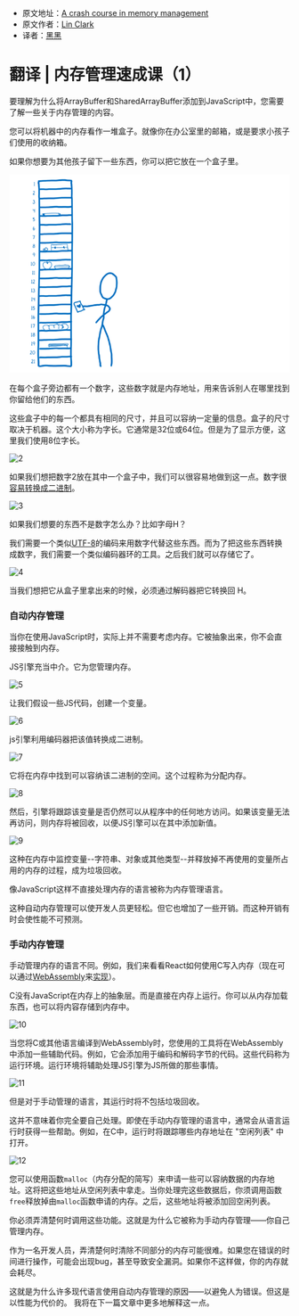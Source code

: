  * 原文地址：[A crash course in memory management](https://hacks.mozilla.org/2017/06/a-crash-course-in-memory-management/)
 * 原文作者：[Lin Clark](https://code-cartoons.com/)
 * 译者：[黑黑](#)

 # 翻译 | 内存管理速成课（1）

要理解为什么将ArrayBuffer和SharedArrayBuffer添加到JavaScript中，您需要了解一些关于内存管理的内容。

您可以将机器中的内存看作一堆盒子。就像你在办公室里的邮箱，或是要求小孩子们使用的收纳箱。

如果你想要为其他孩子留下一些东西，你可以把它放在一个盒子里。

![1](./img/a-crash-course-in-memory-management/01_01-768x542.png)

在每个盒子旁边都有一个数字，这些数字就是内存地址，用来告诉别人在哪里找到你留给他们的东西。

这些盒子中的每一个都具有相同的尺寸，并且可以容纳一定量的信息。盒子的尺寸取决于机器。这个大小称为字长。它通常是32位或64位。但是为了显示方便，这里我们使用8位字长。

![2](https://2r4s9p1yi1fa2jd7j43zph8r-wpengine.netdna-ssl.com/files/2017/06/01_02-500x121.png)

如果我们想把数字2放在其中一个盒子中，我们可以很容易地做到这一点。数字很[容易转换成二进制](https://www.khanacademy.org/math/algebra-home/alg-intro-to-algebra/algebra-alternate-number-bases/v/decimal-to-binary)。

![3](https://2r4s9p1yi1fa2jd7j43zph8r-wpengine.netdna-ssl.com/files/2017/06/01_03-500x229.png)

如果我们想要的东西不是数字怎么办？比如字母H？

我们需要一个类似[UTF-8](https://en.wikipedia.org/wiki/UTF-8)的编码来用数字代替这些东西。而为了把这些东西转换成数字，我们需要一个类似编码器环的工具。之后我们就可以存储它了。

![4](https://2r4s9p1yi1fa2jd7j43zph8r-wpengine.netdna-ssl.com/files/2017/06/01_04-500x277.png)

当我们想把它从盒子里拿出来的时候，必须通过解码器把它转换回 H。

### 自动内存管理
当你在使用JavaScript时，实际上并不需要考虑内存。它被抽象出来，你不会直接接触到内存。

JS引擎充当中介。它为您管理内存。

![5](https://2r4s9p1yi1fa2jd7j43zph8r-wpengine.netdna-ssl.com/files/2017/06/01_05-500x371.png)

让我们假设一些JS代码，创建一个变量。

![6](https://2r4s9p1yi1fa2jd7j43zph8r-wpengine.netdna-ssl.com/files/2017/06/01_06-500x373.png)

js引擎利用编码器把该值转换成二进制。

![7](https://2r4s9p1yi1fa2jd7j43zph8r-wpengine.netdna-ssl.com/files/2017/06/01_07-500x370.png)

它将在内存中找到可以容纳该二进制的空间。这个过程称为分配内存。

![8](https://2r4s9p1yi1fa2jd7j43zph8r-wpengine.netdna-ssl.com/files/2017/06/01_08-500x367.png)

然后，引擎将跟踪该变量是否仍然可以从程序中的任何地方访问。如果该变量无法再访问，则内存将被回收，以便JS引擎可以在其中添加新值。

![9](https://2r4s9p1yi1fa2jd7j43zph8r-wpengine.netdna-ssl.com/files/2017/06/01_09-500x379.png)

这种在内存中监控变量--字符串、对象或其他类型--并释放掉不再使用的变量所占用的内存的过程，成为垃圾回收。

像JavaScript这样不直接处理内存的语言被称为内存管理语言。

这种自动内存管理可以使开发人员更轻松。但它也增加了一些开销。而这种开销有时会使性能不可预测。

### 手动内存管理

手动管理内存的语言不同。例如，我们来看看React如何使用C写入内存（现在可以通过[WebAssembly](https://hacks.mozilla.org/2017/02/a-cartoon-intro-to-webassembly/)来[实现](https://www.youtube.com/watch?v=3GHJ4cbxsVQ)）。

C没有JavaScript在内存上的抽象层。而是直接在内存上运行。你可以从内存加载东西，也可以将内容存储到内存中。

![10](https://2r4s9p1yi1fa2jd7j43zph8r-wpengine.netdna-ssl.com/files/2017/06/01_10-500x360.png)

当您将C或其他语言编译到WebAssembly时，您使用的工具将在WebAssembly中添加一些辅助代码。例如，它会添加用于编码和解码字节的代码。这些代码称为运行环境。运行环境将辅助处理JS引擎为JS所做的那些事情。

![11](https://2r4s9p1yi1fa2jd7j43zph8r-wpengine.netdna-ssl.com/files/2017/06/01_11-500x361.png)

但是对于手动管理的语言，其运行时将不包括垃圾回收。

这并不意味着你完全要自己处理。即使在手动内存管理的语言中，通常会从语言运行时获得一些帮助。例如，在C中，运行时将跟踪哪些内存地址在 "空闲列表" 中打开。

![12](https://2r4s9p1yi1fa2jd7j43zph8r-wpengine.netdna-ssl.com/files/2017/06/01_12-500x360.png)

您可以使用函数`malloc`（内存分配的简写）来申请一些可以容纳数据的内存地址。这将把这些地址从空闲列表中拿走。当你处理完这些数据后，你须调用函数`free`释放掉由`malloc`函数申请的内存。之后，这些地址将被添加回空闲列表。

你必须弄清楚何时调用这些功能。这就是为什么它被称为手动内存管理——你自己管理内存。

作为一名开发人员，弄清楚何时清除不同部分的内存可能很难。如果您在错误的时间进行操作，可能会出现bug，甚至导致安全漏洞。如果你不这样做，你的内存就会耗尽。

这就是为什么许多现代语言使用自动内存管理的原因——以避免人为错误。但这是以性能为代价的。 我将在下一篇文章中更多地解释这一点。